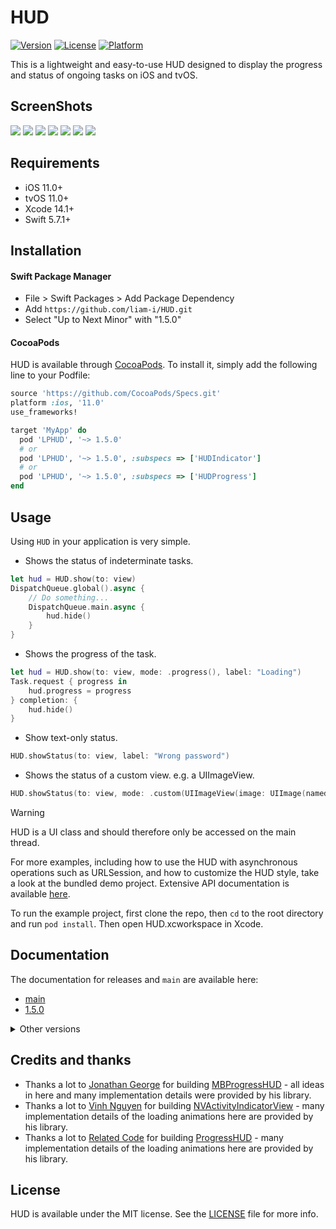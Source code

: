 # HUD

<!-- [![CI Status](https://img.shields.io/travis/Liam/HUD.svg?style=flat)](https://travis-ci.org/Liam/HUD) -->

[![Version](https://img.shields.io/cocoapods/v/LPHUD.svg?style=flat)](https://cocoapods.org/pods/LPHUD)
[![License](https://img.shields.io/cocoapods/l/LPHUD.svg?style=flat)](https://cocoapods.org/pods/LPHUD)
[![Platform](https://img.shields.io/cocoapods/p/LPHUD.svg?style=flat)](https://cocoapods.org/pods/LPHUD)

This is a lightweight and easy-to-use HUD designed to display the progress and status of ongoing tasks on iOS and tvOS.

## ScreenShots

[![](https://raw.githubusercontent.com/wiki/liam-i/HUD/Screenshots/1-1-small.png)](https://raw.githubusercontent.com/wiki/liam-i/HUD/Screenshots/1-1.png)
[![](https://raw.githubusercontent.com/wiki/liam-i/HUD/Screenshots/1-2-small.png)](https://raw.githubusercontent.com/wiki/liam-i/HUD/Screenshots/1-2.png)
[![](https://raw.githubusercontent.com/wiki/liam-i/HUD/Screenshots/1-3-small.png)](https://raw.githubusercontent.com/wiki/liam-i/HUD/Screenshots/1-3.png)
[![](https://raw.githubusercontent.com/wiki/liam-i/HUD/Screenshots/1-4-small.png)](https://raw.githubusercontent.com/wiki/liam-i/HUD/Screenshots/1-4.png)
[![](https://raw.githubusercontent.com/wiki/liam-i/HUD/Screenshots/1-6-small.png)](https://raw.githubusercontent.com/wiki/liam-i/HUD/Screenshots/1-6.png)
[![](https://raw.githubusercontent.com/wiki/liam-i/HUD/Screenshots/1-8-small.png)](https://raw.githubusercontent.com/wiki/liam-i/HUD/Screenshots/1-8.png)
[![](https://raw.githubusercontent.com/wiki/liam-i/HUD/Screenshots/1-7-small.png)](https://raw.githubusercontent.com/wiki/liam-i/HUD/Screenshots/1-7.png)

## Requirements

* iOS 11.0+ 
* tvOS 11.0+ 
* Xcode 14.1+
* Swift 5.7.1+

## Installation

#### Swift Package Manager

- File > Swift Packages > Add Package Dependency
- Add `https://github.com/liam-i/HUD.git`
- Select "Up to Next Minor" with "1.5.0"

#### CocoaPods

HUD is available through [CocoaPods](https://cocoapods.org). To install it, simply add the following line to your Podfile:

```ruby
source 'https://github.com/CocoaPods/Specs.git'
platform :ios, '11.0'
use_frameworks!

target 'MyApp' do
  pod 'LPHUD', '~> 1.5.0'
  # or
  pod 'LPHUD', '~> 1.5.0', :subspecs => ['HUDIndicator']
  # or
  pod 'LPHUD', '~> 1.5.0', :subspecs => ['HUDProgress']
end
```

## Usage

Using `HUD` in your application is very simple.

* Shows the status of indeterminate tasks.

```swift
let hud = HUD.show(to: view)
DispatchQueue.global().async {
    // Do something...
    DispatchQueue.main.async {
        hud.hide()
    }
}
```

* Shows the progress of the task.

```swift
let hud = HUD.show(to: view, mode: .progress(), label: "Loading")
Task.request { progress in
    hud.progress = progress
} completion: {
    hud.hide()
}
```

* Show text-only status.

```swift
HUD.showStatus(to: view, label: "Wrong password")
```

* Shows the status of a custom view. e.g. a UIImageView.

```swift
HUD.showStatus(to: view, mode: .custom(UIImageView(image: UIImage(named: "Checkmark")?.withRenderingMode(.alwaysTemplate))), label: "Completed")
```

> [!WARNING]
> HUD is a UI class and should therefore only be accessed on the main thread.

For more examples, including how to use the HUD with asynchronous operations such as URLSession, and how to customize the HUD style, take a look at the bundled demo project. Extensive API documentation is available [here](https://liam-i.github.io/HUD/main/documentation/lphud).

To run the example project, first clone the repo, then `cd` to the root directory and run `pod install`. Then open HUD.xcworkspace in Xcode.

## Documentation

The documentation for releases and `main` are available here:

* [main](https://liam-i.github.io/HUD/main/documentation/lphud)
* [1.5.0](https://liam-i.github.io/HUD/1.5.0/documentation/lphud)

<details>
  <summary>
  Other versions
  </summary>
    * [1.4.0](https://liam-i.github.io/HUD/1.4.0/documentation/lphud)
    * [1.3.7](https://liam-i.github.io/HUD/1.3.7/documentation/lphud)
    * [1.2.6](https://liam-i.github.io/HUD/1.2.6/documentation/lphud)
    * [1.1.0](https://liam-i.github.io/HUD/1.1.0/documentation/lpprogresshud)
  </details>

## Credits and thanks

* Thanks a lot to [Jonathan George](https://github.com/jdg) for building [MBProgressHUD](https://github.com/jdg/MBProgressHUD) - all ideas in here and many implementation details were provided by his library.
* Thanks a lot to [Vinh Nguyen](https://github.com/ninjaprox) for building [NVActivityIndicatorView](https://github.com/ninjaprox/NVActivityIndicatorView) - many implementation details of the loading animations here are provided by his library.
* Thanks a lot to [Related Code](https://github.com/relatedcode) for building [ProgressHUD](https://github.com/relatedcode/ProgressHUD) - many implementation details of the loading animations here are provided by his library.

## License

HUD is available under the MIT license. See the [LICENSE](./LICENSE) file for more info.
